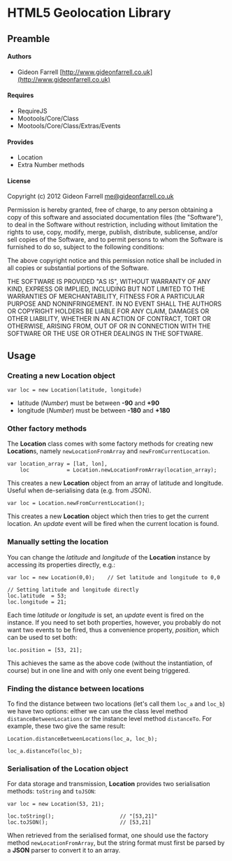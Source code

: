 HTML5 Geolocation Library
=========================

## Preamble

#### Authors
* Gideon Farrell [http://www.gideonfarrell.co.uk](http://www.gideonfarrell.co.uk)

#### Requires

* RequireJS
* Mootools/Core/Class
* Mootools/Core/Class/Extras/Events

#### Provides

* Location
* Extra Number methods

#### License

Copyright (c) 2012 Gideon Farrell [<me@gideonfarrell.co.uk>](mailto:me@gideonfarrell.co.uk)

Permission is hereby granted, free of charge, to any person obtaining a copy of this software and associated documentation files (the "Software"), to deal in the Software without restriction, including without limitation the rights to use, copy, modify, merge, publish, distribute, sublicense, and/or sell copies of the Software, and to permit persons to whom the Software is furnished to do so, subject to the following conditions:

The above copyright notice and this permission notice shall be included in all copies or substantial portions of the Software.

THE SOFTWARE IS PROVIDED "AS IS", WITHOUT WARRANTY OF ANY KIND, EXPRESS OR IMPLIED, INCLUDING BUT NOT LIMITED TO THE WARRANTIES OF MERCHANTABILITY, FITNESS FOR A PARTICULAR PURPOSE AND NONINFRINGEMENT. IN NO EVENT SHALL THE AUTHORS OR COPYRIGHT HOLDERS BE LIABLE FOR ANY CLAIM, DAMAGES OR OTHER LIABILITY, WHETHER IN AN ACTION OF CONTRACT, TORT OR OTHERWISE, ARISING FROM, OUT OF OR IN CONNECTION WITH THE SOFTWARE OR THE USE OR OTHER DEALINGS IN THE SOFTWARE.

## Usage

### Creating a new Location object

	var loc = new Location(latitude, longitude)
	
* latitude (*Number*) must be between **-90** and **+90**
* longitude (*Number*) must be between **-180** and **+180**

### Other factory methods

The **Location** class comes with some factory methods for creating new **Location**s, namely `newLocationFromArray` and `newFromCurrentLocation`.

	var location_array = [lat, lon],
		loc            = Location.newLocationFromArray(location_array);
		
This creates a new **Location** object from an array of latitude and longitude. Useful when de-serialising data (e.g. from JSON).

	var loc = Location.newFromCurrentLocation();
	
This creates a new **Location** object which then tries to get the current location. An *update* event will be fired when the current location is found.

### Manually setting the location

You can change the *latitude* and *longitude* of the **Location** instance by accessing its properties directly, e.g.:

	var loc = new Location(0,0);	// Set latitude and longitude to 0,0
	
	// Setting latitude and longitude directly
	loc.latitude  = 53;
	loc.longitude = 21;
	
Each time *latitude* or *longitude* is set, an *update* event is fired on the instance. If you need to set both properties, however, you probably do not want two events to be fired, thus a convenience property, *position*, which can be used to set both:

	loc.position = [53, 21];

This achieves the same as the above code (without the instantiation, of course) but in one line and with only one event being triggered.

### Finding the distance between locations

To find the distance between two locations (let's call them `loc_a` and `loc_b`) we have two options: either we can use the class level method `distanceBetweenLocations` or the instance level method `distanceTo`. For example, these two give the same result:

	Location.distanceBetweenLocations(loc_a, loc_b);
	
	loc_a.distanceTo(loc_b);
	
### Serialisation of the **Location** object

For data storage and transmission, **Location** provides two serialisation methods: `toString` and `toJSON`:

	var loc = new Location(53, 21);
	
	loc.toString();						// "[53,21]"
	loc.toJSON();						// [53,21]

When retrieved from the serialised format, one should use the factory method `newLocationFromArray`, but the string format must first be parsed by a **JSON** parser to convert it to an array.
